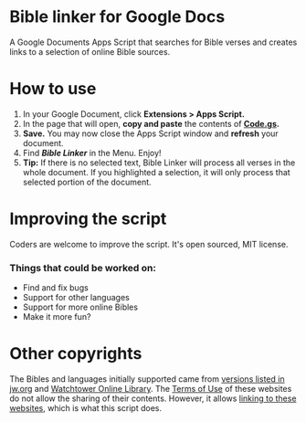 # Bible linker for Google Docs
A Google Documents Apps Script that searches for Bible verses and creates links to a selection of online Bible sources.

# How to use
1. In your Google Document, click **Extensions > Apps Script.**
2. In the page that will open, **copy and paste** the contents of **[Code.gs](https://github.com/majal/bible-linker-google-docs/blob/main/Code.gs).**
3. **Save.** You may now close the Apps Script window and **refresh** your document.
4. Find **_Bible Linker_** in the Menu. Enjoy!
5. **Tip:** If there is no selected text, Bible Linker will process all verses in the whole document. If you highlighted a selection, it will only process that selected portion of the document.

# Improving the script
Coders are welcome to improve the script. It's open sourced, MIT license.

### Things that could be worked on:
* Find and fix bugs
* Support for other languages
* Support for more online Bibles
* Make it more fun?

# Other copyrights
The Bibles and languages initially supported came from [versions listed in jw.org](https://www.jw.org/en/library/bible/) and [Watchtower Online Library](https://wol.jw.org/en/wol/binav/r1/lp-e). The [Terms of Use](https://www.jw.org/finder?prefer=content&wtlocale=E&docid=1011511) of these websites do not allow the sharing of their contents. However, it allows [linking to these websites](https://www.jw.org/finder?prefer=content&wtlocale=E&docid=1011511&par=21-23), which is what this script does.
